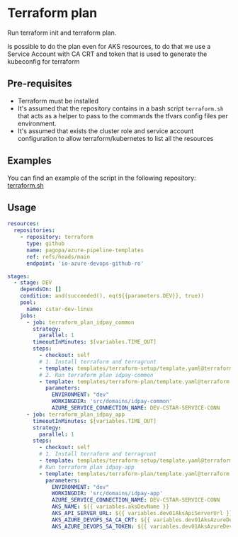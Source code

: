 # Terraform plan

Run terraform init and terraform plan.

Is possible to do the plan even for AKS resources, to do that we use a Service Account with CA CRT and token that is used to generate the kubeconfig for terraform

## Pre-requisites

* Terraform must be installed
* It's assumed that the repository contains in a bash script `terraform.sh` that acts as a helper to pass to the commands the tfvars config files per environment.
* It's assumed that exists the cluster role and service account configuration to allow terraform/kubernetes to list all the resources

## Examples

You can find an example of the script in the following repository: [terraform.sh](https://github.com/pagopa/selfcare-infra/blob/main/src/core/terraform.sh)

## Usage

```yaml
resources:
  repositories:
    - repository: terraform
      type: github
      name: pagopa/azure-pipeline-templates
      ref: refs/heads/main
      endpoint: 'io-azure-devops-github-ro'
```

```yaml
stages:
  - stage: DEV
    dependsOn: []
    condition: and(succeeded(), eq(${{parameters.DEV}}, true))
    pool:
      name: cstar-dev-linux
    jobs:
      - job: terraform_plan_idpay_common
        strategy:
          parallel: 1
        timeoutInMinutes: $[variables.TIME_OUT]
        steps:
          - checkout: self
          # 1. Install terraform and terragrunt
          - template: templates/terraform-setup/template.yaml@terraform
          # 2. Run terraform plan idpay-common
          - template: templates/terraform-plan/template.yaml@terraform
            parameters:
              ENVIRONMENT: "dev"
              WORKINGDIR: 'src/domains/idpay-common'
              AZURE_SERVICE_CONNECTION_NAME: DEV-CSTAR-SERVICE-CONN
      - job: terraform_plan_idpay_app
        timeoutInMinutes: $[variables.TIME_OUT]
        strategy:
          parallel: 1
        steps:
          - checkout: self
          # 1. Install terraform and terragrunt
          - template: templates/terraform-setup/template.yaml@terraform
          # Run terraform plan idpay-app
          - template: templates/terraform-plan/template.yaml@terraform
            parameters:
              ENVIRONMENT: "dev"
              WORKINGDIR: 'src/domains/idpay-app'
              AZURE_SERVICE_CONNECTION_NAME: DEV-CSTAR-SERVICE-CONN
              AKS_NAME: ${{ variables.aksDevName }}
              AKS_API_SERVER_URL: ${{ variables.dev01AksApiServerUrl }}
              AKS_AZURE_DEVOPS_SA_CA_CRT: ${{ variables.dev01AksAzureDevopsSACacrt }}
              AKS_AZURE_DEVOPS_SA_TOKEN: ${{ variables.dev01AksAzureDevopsSAToken }}
```
